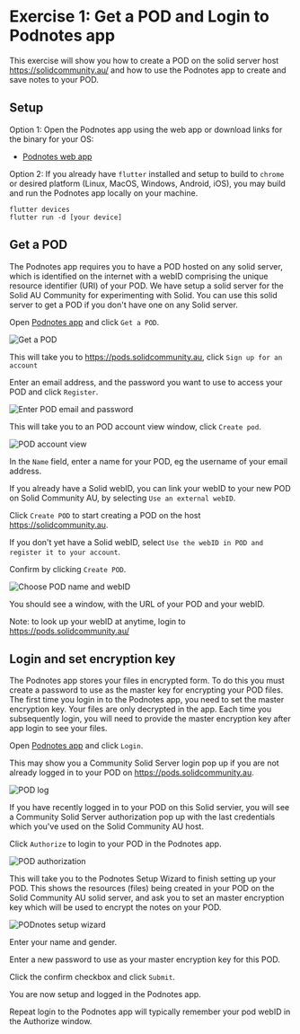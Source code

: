 # Exercise 1: Get a POD and Login to Podnotes app

This exercise will show you how to create a POD on the solid server host https://solidcommunity.au/ and how to use the Podnotes app to create and save notes to your POD.

## Setup

Option 1: Open the Podnotes app using the web app or download links for the binary for your OS:

- [Podnotes web app](https://Podnotes.solidcommunity.au/)
<!--- Podnotes Windows app (.exe)
- Podnotes MacOS app (.app)
- Podnotes Linux app
- Podnotes Android app (.apk) -->



Option 2: If you already have `flutter` installed and setup to build to `chrome` or desired platform (Linux, MacOS, Windows, Android, iOS), you may build and run the Podnotes app locally on your machine.

```
flutter devices
flutter run -d [your device]
```


## Get a POD

The Podnotes app requires you to have a POD hosted on any solid server, which is identified on the internet with a webID comprising the unique resource identifier (URI) of your POD. We have setup a solid server for the Solid AU Community for experimenting with Solid. You can use this solid server to get a POD if you don't have one on any Solid server.


Open [Podnotes app](https://Podnotes.solidcommunity.au/) and click `Get a POD`.

![Get a POD](../assets/images/podnotes_get_a_pod.png)

This will take you to https://pods.solidcommunity.au, click `Sign up for an account`

Enter an email address, and the password you want to use to access your POD and click `Register`.

![Enter POD email and password](../assets/images/server_create_account.png)

This will take you to an POD account view window, click `Create pod`.

![POD account view](../assets/images/server_get_a_pod.png)

In the `Name` field, enter a name for your POD, eg the username of your email address.

If you already have a Solid webID, you can link your webID to your new POD on Solid Community AU, by selecting `Use an external webID`.

Click `Create POD` to start creating a POD on the host https://solidcommunity.au.

If you don't yet have a Solid webID, select `Use the webID in POD and register it to your account`.

Confirm by clicking `Create POD`.

![Choose POD name and webID](../assets/images/server_choose_pod_name.png)

You should see a window, with the URL of your POD and your webID.

Note: to look up your webID at anytime, login to https://pods.solidcommunity.au/



## Login and set  encryption key

The Podnotes app stores your files in encrypted form. To do this you must create a password to use as the master key for encrypting your POD files.
The first time you login in to the Podnotes app, you need to set the master encryption key. Your files are only decrypted in the app. Each time you subsequently login, you will need to provide the master encryption key after app login to see your files.

Open [Podnotes app](https://Podnotes.solidcommunity.au/) and click `Login`.

This may show you a Community Solid Server login pop up if you are not already logged in to your POD on https://pods.solidcommunity.au.

![POD log](../assets/images/server_login_popup.png)

If you have recently logged in to your POD on this Solid servier, you will see a  Community Solid Server authorization pop up with the last credentials which you've used on the Solid Community AU host.

Click `Authorize` to login to your POD in the Podnotes app.

![POD authorization](../assets/images/server_pod_auth_popup.png)

This will take you to the Podnotes Setup Wizard to finish setting up your POD. This shows the resources (files) being created in your POD on the Solid Community AU solid server, and ask you to set an master encryption key which will be used to encrypt the notes on your POD.

![PODnotes setup wizard](../assets/images/pod_wizard.png)

Enter your name and gender.

Enter a new password to use as your master encryption key for this POD.

Click the confirm checkbox and click `Submit`.

You are now setup and logged in the Podnotes app.

Repeat login to the Podnotes app will typically remember your pod webID in the Authorize window.
